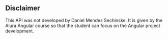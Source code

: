 ## Disclaimer

This API was not developed by Daniel Mendes Sechinske. It is given by the Alura Angular course so that the student can focus on the Angular project development.
